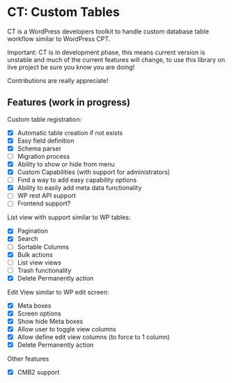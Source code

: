 # CT: Custom Tables #
CT is a WordPress developers toolkit to handle custom database table workflow similar to WordPress CPT.

Important: CT is in development phase, this means current version is unstable and much of the current features will change, to use this library on live project be sure you know you are doing!

Contributions are really appreciate!

## Features (work in progress) ##

Custom table registration:

- [x] Automatic table creation if not exists
- [x] Easy field definition
- [x] Schema parser
- [ ] Migration process
- [x] Ability to show or hide from menu
- [x] Custom Capabilities (with support for administrators)
- [ ] Find a way to add easy capability options
- [x] Ability to easily add meta data functionality
- [ ] WP rest API support
- [ ] Frontend support?

List view with support similar to WP tables:

- [x] Pagination
- [x] Search
- [ ] Sortable Columns
- [x] Bulk actions
- [ ] List view views
- [ ] Trash functionality
- [x] Delete Permanently action

Edit View similar to WP edit screen:

- [x] Meta boxes
- [x] Screen options
- [x] Show hide Meta boxes
- [x] Allow user to toggle view columns
- [x] Allow define edit view columns (to force to 1 column)
- [x] Delete Permanently action

Other features

- [x] CMB2 support
